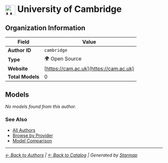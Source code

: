 # <img src="https://raw.githubusercontent.com/agentstation/starmap/master/internal/embedded/logos/cambridge.svg" alt="University of Cambridge" width="32" height="32" style="vertical-align: middle;"> University of Cambridge
  
  
## Organization Information
  
| Field | Value |
|---------|---------|
| **Author ID** | `cambridge` |
| **Type** | 🌍 Open Source |
| **Website** | [https://cam.ac.uk](https://cam.ac.uk) |
| **Total Models** | 0 |

  
## Models
  
*No models found from this author.*
  
### See Also
  
- [All Authors](../)
- [Browse by Provider](../../providers/)
- [Model Comparison](../../models/)
  
---
*_[← Back to Authors](../) | [← Back to Catalog](../../) | Generated by [Starmap](https://github.com/agentstation/starmap)_*